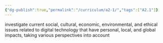 ```yaml
---
{"dg-publish":true,"permalink":"/curriculum/a2-1/","tags":["A2.1"]}
---
```


investigate current social, cultural, economic, environmental, and ethical issues related to digital technology that have personal, local, and global impacts, taking various perspectives into account